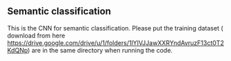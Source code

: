 ## Semantic classification

This is the CNN for semantic classification. Please put the training dataset ( download from here https://drive.google.com/drive/u/1/folders/1lYIVJJawXXRYndAvruzF13ct0T2KdQNp) are in the same directory when running the code.
